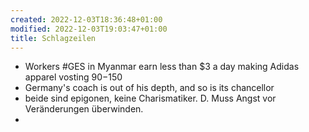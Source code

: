 ```yaml
---
created: 2022-12-03T18:36:48+01:00
modified: 2022-12-03T19:03:47+01:00
title: Schlagzeilen
---
```


- Workers #GES in Myanmar earn less than $3 a day making Adidas apparel vosting $90-$150
- Germany's coach is out of his depth, and so is its chancellor
- beide sind epigonen, keine Charismatiker. D. Muss Angst vor Veränderungen überwinden.
-
